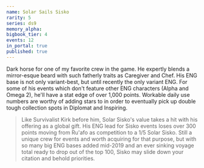 ```yaml
---
name: Solar Sails Sisko
rarity: 5
series: ds9
memory_alpha:
bigbook_tier: 4
events: 12
in_portal: true
published: true
---
```


Dark horse for one of my favorite crew in the game. He expertly blends a mirror-esque beard with such fatherly traits as Caregiver and Chef. His ENG base is not only variant-best, but until recently the only variant ENG. For some of his events which don't feature other ENG characters (Alpha and Omega 2), he'll have a stat edge of over 1,000 points. Workable daily use numbers are worthy of adding stars to in order to eventually pick up double tough collection spots in Diplomat and Inspiring.

> Like Survivalist Kirk before him, Solar Sisko's value takes a hit with his offering as a global gift. His ENG lead for Sisko events loses over 300 points moving from Ru'afo as competition to a 1/5 Solar Sisko. Still a unique crew for events and worth acquiring for that purpose, but with so many big ENG bases added mid-2019 and an ever sinking voyage total ready to drop out of the top 100, Sisko may slide down your citation and behold priorities.
